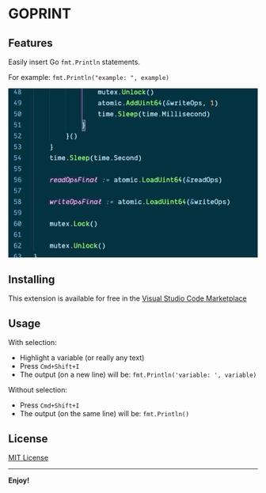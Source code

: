# GOPRINT

## Features

Easily insert Go `fmt.Println` statements.

For example:
`fmt.Println("example: ", example)`

![goprint](images/goprint.gif)
<!-- ![goprint](https://github.com/kflan-io/goprint/images/goprint.gif) -->

## Installing

This extension is available for free in the [Visual Studio Code Marketplace](https://marketplace.visualstudio.com/items?itemName=kflan-io.goprint)

## Usage

With selection:

* Highlight a variable (or really any text)
* Press `Cmd+Shift+I`
* The output (on a new line) will be: `fmt.Println('variable: ', variable)`

Without selection:

* Press `Cmd+Shift+I`
* The output (on the same line) will be: `fmt.Println()`

## License

[MIT License](LICENSE)

-----------------------------------------------------------------------------------------------------------

**Enjoy!**
